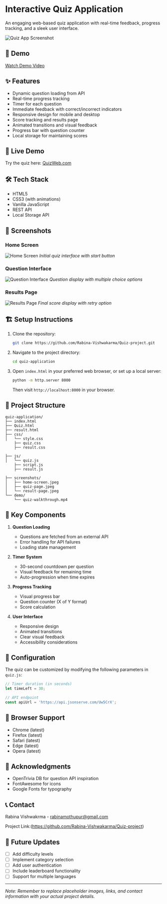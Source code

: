 # Interactive Quiz Application

An engaging web-based quiz application with real-time feedback, progress tracking, and a sleek user interface.

![Quiz App Screenshot](screenshots/quiz-page.png)

## 🎥 Demo

[Watch Demo Video](demo/quiz-walkthrough.mp4)

## ✨ Features

- Dynamic question loading from API
- Real-time progress tracking
- Timer for each question
- Immediate feedback with correct/incorrect indicators
- Responsive design for mobile and desktop
- Score tracking and results page
- Animated transitions and visual feedback
- Progress bar with question counter
- Local storage for maintaining scores

## 🚀 Live Demo

Try the quiz here: [QuizWeb.com](https://quizweb.com)

## 🛠️ Tech Stack

- HTML5
- CSS3 (with animations)
- Vanilla JavaScript
- REST API
- Local Storage API

## 📸 Screenshots

### Home Screen
![Home Screen](screenshots/home-screen.jpeg)
*Initial quiz interface with start button*

### Question Interface
![Question Interface](screenshots/quiz-page.jpeg)
*Question display with multiple choice options*

### Results Page
![Results Page](screenshots/result-page.jpeg)
*Final score display with retry option*

## 🏗️ Setup Instructions

1. Clone the repository:
   ```bash
   git clone https://github.com/Rabina-Vishwakarma/Quiz-project.git
   ```

2. Navigate to the project directory:
   ```bash
   cd quiz-application
   ```

3. Open `index.html` in your preferred web browser, or set up a local server:
   ```bash
   python -m http.server 8000
   ```
   Then visit `http://localhost:8000` in your browser.

## 📁 Project Structure

```
quiz-application/
├── index.html
├── Quiz.html
├── result.html
├── css/
│   └── style.css
    ├── quiz.css
    ├── result.css

├── js/
│   └── quiz.js
    ├── script.js
    ├── result.js

├── screenshots/
│   ├── home-screen.jpeg
│   ├── quiz-page.jpeg
│   └── result-page.jpeg
└── demo/
    └── quiz-walkthrough.mp4
```

## 🎯 Key Components

1. **Question Loading**
   - Questions are fetched from an external API
   - Error handling for API failures
   - Loading state management

2. **Timer System**
   - 30-second countdown per question
   - Visual feedback for remaining time
   - Auto-progression when time expires

3. **Progress Tracking**
   - Visual progress bar
   - Question counter (X of Y format)
   - Score calculation

4. **User Interface**
   - Responsive design
   - Animated transitions
   - Clear visual feedback
   - Accessibility considerations

## 🔧 Configuration

The quiz can be customized by modifying the following parameters in `quiz.js`:

```javascript
// Timer duration (in seconds)
let timeLeft = 30;

// API endpoint
const apiUrl = 'https://api.jsonserve.com/Uw5CrX';
```

## 📱 Browser Support

- Chrome (latest)
- Firefox (latest)
- Safari (latest)
- Edge (latest)
- Opera (latest)

## 🙏 Acknowledgments

- OpenTrivia DB for question API inspiration
- FontAwesome for icons
- Google Fonts for typography

## 📞 Contact

Rabina Vishwakrma - rabinamothupur@gmail.com

Project Link:(https://github.com/Rabina-Vishwakarma/Quiz-project)

## 🔄 Future Updates

- [ ] Add difficulty levels
- [ ] Implement category selection
- [ ] Add user authentication
- [ ] Include leaderboard functionality
- [ ] Support for multiple languages

---
*Note: Remember to replace placeholder images, links, and contact information with your actual project details.*
